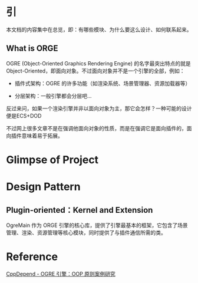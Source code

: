 # 引

本文档的内容集中在总览，即：有哪些模块、为什么要这么设计、如何联系起来。

## What is ORGE

OGRE (Object-Oriented Graphics Rendering Engine) 的名字最突出特点的就是Object-Oriented，即面向对象。不过面向对象并不是一个引擎的全部，例如：

- 插件式架构：OGRE 的许多功能（如渲染系统、场景管理器、资源加载器等）

- 分层架构：一般引擎都会分层吧...

反过来问，如果一个渲染引擎并非以面向对象为主，那它会怎样？一种可能的设计便是ECS+DOD

不过网上很多文章不是在强调他面向对象的性质，而是在强调它是面向插件的，面向插件意味着易于拓展。

# Glimpse of Project

# Design Pattern

## Plugin-oriented：Kernel and Extension

OgreMain 作为 ORGE 引擎的核心库，提供了引擎最基本的框架，它包含了场景管理、渲染、资源管理等核心模块，同时提供了与插件通信所需的类。

# Reference

[CppDepend - OGRE 引擎：OOP 原则案例研究](https://cppdepend.com/blog/ogre-engine-case-study-on-oop-principles/)
